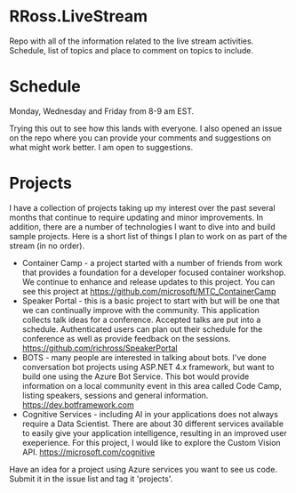 # RRoss.LiveStream

Repo with all of the information related to the live stream activities.  Schedule, list of topics and place to comment on topics to include.

# Schedule

Monday, Wednesday and Friday from 8-9 am EST.

Trying this out to see how this lands with everyone.  I also opened an issue on the repo where you can provide your comments and suggestions on what might work better.  I am open to suggestions.

# Projects

I have a collection of projects taking up my interest over the past several months that continue to require updating and minor improvements.  In addition, there are a number of technologies I want to dive into and build sample projects.  Here is a short list of things I plan to work on as part of the stream (in no order).

* Container Camp - a project started with a number of friends from work that provides a foundation for a developer focused container workshop.  We continue to enhance and release updates to this project.  You can see this project at https://github.com/microsoft/MTC_ContainerCamp
* Speaker Portal - this is a basic project to start with but will be one that we can continually improve with the community.  This application collects talk ideas for a conference.  Accepted talks are put into a schedule.  Authenticated users can plan out their schedule for the conference as well as provide feedback on the sessions.  https://github.com/richross/SpeakerPortal
* BOTS - many people are interested in talking about bots.  I've done conversation bot projects using ASP.NET 4.x framework, but want to build one using the Azure Bot Service.  This bot would provide information on a local community event in this area called Code Camp, listing speakers, sessions and general information.  https://dev.botframework.com 
* Cognitive Services - including AI in your applications does not always require a Data Scientist.  There are about 30 different services available to easily give your application intelligence, resulting in an improved user exeperience.  For this project, I would like to explore the Custom Vision API.  https://microsoft.com/cognitive

Have an idea for a project using Azure services you want to see us code.  Submit it in the issue list and tag it 'projects'.